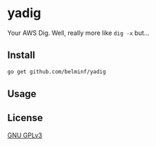# yadig

Your AWS Dig. Well, really more like `dig -x` but...

## Install

```bash
go get github.com/belminf/yadig
```

## Usage

## License
[GNU GPLv3](LICENSE)
